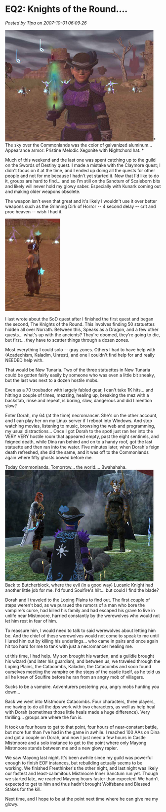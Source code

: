 # EQ2: Knights of the Round....

*Posted by Tipa on 2007-10-01 06:09:26*

![sod1.jpg](../uploads/2007/09/sod1.jpg)*
The sky over the Commonlands was the color of galvanized aluminum...
Appearance armor: Pristine Melodic Xegonite with Nightchord hat.
*

Much of this weekend and the last one was spent catching up to the guild on the Swords of Destiny quest. I made a mistake with the Claymore quest; I didn't focus on it at the time, and I ended up doing all the quests for other people and not for me because I hadn't yet started it. Now that I'd like to do it, groups are hard to find... and so I'm still on the Sanctum of Scaleborn bits and likely will never hold my glowy saber. Especially with Kunark coming out and making older weapons obsolete.

The weapon isn't even that great and it's likely I wouldn't use it over better weapons such as the Grinning Dirk of Horror -- 4 second delay -- crit and proc heaven -- wish I had it.

![sod2.jpg](../uploads/2007/09/sod2.jpg)

I last wrote about the SoD quest after I finished the first quest and began the second, The Knights of the Round. This involves finding 50 statuettes hidden all over Norrath. Between this, Speaks as a Dragon, and a few other quests... what's up with the ancients? They're doomed, they're going to die, but first... they have to scatter things through a dozen zones.

Most everything I could solo -- gray zones. Others I had to have help with (Acadechism, Kaladim, Unrest), and one I couldn't find help for and really NEEDED help with.

That would be New Tunaria. Two of the three statuettes in New Tunaria could be gotten fairly easily by someone who was even a little bit sneaky, but the last was next to a dozen hostile mobs.

Even as a 70 troubador with largely fabled gear, I can't take 1K hits... and hitting a couple of times, mezzing, healing up, breaking the mez with a backstab, rinse and repeat, is boring, slow, dangerous and did I mention slow?

Enter Dorah, my 64 (at the time) necromancer. She's on the other account, and I can play her on my Linux server if I reboot into Windows. And stop watching movies, listening to music, browsing the web and programming, my usual distractions... Once I got Dorah to the spotI just ran her into the VERY VERY hostile room that appeared empty, past the eight sentinels, and feigned death, while Dina ran behind and on to a handy roof, got the last statuette and then ran into the water. Five minutes later, when Dorah's feign death refreshed, she did the same, and it was off to the Commonlands again where fifty ghosts bowed before me.

Today Commonlands. Tomorrow... the world.... Bwahahaha.
![sod3.jpg](../uploads/2007/09/sod3.jpg)
Back to Butcherblock, where the evil (in a good way) Lucanic Knight had another little job for me. I'd found Soulfire's hilt... but could I find the blade?

Dorah and I traveled to the Loping Plains to find out. The first couple of steps weren't bad, as we pursued the rumors of a man who bore the vampire's curse, had killed his family and had escaped his grave to live in unlife near Mistmoore, harried constantly by the werewolves who would not let him rest in fear of him.

To reassure him, I would need to talk to said werewolves about letting him be. And the chief of these werewolves would not come to speak to me until I lured him out by killing his underlings... who came in pairs and once again hit too hard for me to tank with just a necromancer healing me.

ut this time, I had help. My son brought his warden, and a guildie brought his wizard (and later his guardian), and between us, we traveled through the Loping Plains, the Catacombs, Kaladim, the Catacombs and soon found ourselves meeting the vampire on the steps of the castle itself, as he told us all he knew of Soulfire before he ran from an angry mob of villagers.

Sucks to be a vampire. Adventurers pestering you, angry mobs hunting you down...

Back we went into Mistmoore Catacombs. Four characters, three players, me having to do all the dps work with two characters, as well as help heal with Dorah (sometimes those little heals made a huge difference). Very thrilling... groups are where the fun is.

It took us four hours to get to that point, four hours of near-constant battle, but more fun than I've had in the game in awhile. I reached 100 AAs on Dina and got a couple on Dorah, and now I just need a few hours in Castle Mistmoore and a solo instance to get to the point where only Mayong Mistmoore stands between me and a new glowy rapier.

We saw Mayong last night. It's been awhile since my guild was powerful enough to finish EOF instances, but rebuilding actually seems to be working. We finished Freethinker's the other night, and last night was likely our fastest and least-calamitous Mistmoore Inner Sanctum run yet. Though we started late, we reached Mayong hours faster than expected. We hadn't expected to get to him and thus hadn't brought Wolfsbane and Blessed Stakes for the kill.

Next time, and I hope to be at the point next time where he can give me my glowy.


